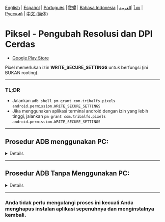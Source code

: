 [English](../../README.md) | [Español](../es/README.md) | [Português](../pt/README.md) | [हिन्दी](../hi/README.md)
| [Bahasa Indonesia](README.md) | [العربية](../ar/README.md)| [ไทย](../th/README.md)
| [Русский](../ru/README.md) | [中文 (简体)](../zh-rCN/README.md)

# Piksel - Pengubah Resolusi dan DPI Cerdas

* [Google Play Store](https://play.google.com/store/apps/details?id=com.tribalfs.pixels)

Pixel memerlukan izin **WRITE_SECURE_SETTINGS** untuk berfungsi (ini BUKAN rooting).

----------------------

### TL;DR

* Jalankan `adb shell pm grant com.tribalfs.pixels android.permission.WRITE_SECURE_SETTINGS`
* Jika menggunakan aplikasi terminal android dengan izin yang lebih tinggi,
  jalankan `pm grant com.tribalfs.pixels android.permission.WRITE_SECURE_SETTINGS`

----------------------

Prosedur ADB menggunakan PC:
----------------------

<details>

### 1. Aktifkan mode pengembang di pengaturan telepon

<details>

* Buka _Pengaturan_ > _Tentang ponsel_ > _Informasi perangkat lunak_ and ketuk _Nomor versi_
  beberapa kali sampai mode pengembang diaktifkan.

  <img src="res/about_phone.jpg" width=320 height=640 alt="tentang telepon">

</details>

### 2. Aktifkan debugging USB

<details>

* Buka _Pengaturan_ > _Opsi developer_ (bisa _Pengaturan_ > _Sistem_ > _Opsi developer_ di
  versi android yang lebih lama), gulir ke bawah dan temukan opsi _Process debug USB_.

<img src="res/usb_debugging.jpg" width=320 height=640 alt="usb_debugging">

#### Catatan untuk beberapa perangkat seperti MIUI:

* Aktifkan juga _Process debug USB untuk Pengaturan Keamanan_ jika ada di opsi Pengembang.

* Aktifkan opsi _Nonaktifkan Pemantauan izin_ jika ada di Opsi pengembang. Diperlukan boot ulang.

</details>

### 3. Unduh ADB di komputer Anda

<details>

* Unduh ADB (platform-tools) ke komputer Anda:
  untuk [Windows](https://dl.google.com/android/repository/platform-tools-latest-windows.zip) |
  untuk [Mac](https://dl.google.com/android/repository/platform-tools-latest-darwin.zip) |
  untuk [Linux](https://dl.google.com/android/repository/platform-tools-latest-linux.zip)

* Ekstrak file zip yang diunduh.

</details>

### 4. Navigasi ke dalam folder

`platform-tools` yang Anda ekstrak di Windows Explorer atau Finder(macOS)

### 5. Membuka antarmuka baris perintah

  <details>

#### Untuk Windows: Buka CMD

* Ketik `cmd` di bilah alamat dan tekan enter. Ini akan membuka aplikasi Windows Command Prompt
  .

![opening_cmd](res/opening_cmd.png)

#### Untuk MacOS: Buka Terminal

* Cari `Terminal` dari Launchpad dan jalankan.

* Jalankan `sudo -s` dan ketik kata sandi pengguna Anda. **Terminal tidak akan menampilkan berapa
  banyak karakter yang Anda
  ketik, itu akan tetap kosong.**

* Jalankan `export PATH=.:$PATH`

**Tanpa ini, Anda akan mendapatkan kesalahan `adb: command not found`.**

</details>

### 6. Menghubungkan ponsel Anda ke komputer Anda

  <details>

* Ponsel Anda akan meminta _Izinkan debugging USB_ jika ini pertama kalinya terhubung pada mode
  debugging USB
  . Ketuk _Izinkan_ atau _OK_.
* Anda dapat mencentang _Selalu izinkan dari komputer ini_ (Silakan periksa catatan di akhir
  tutorial ini tentang menjaga debugging USB tetap aktif).
* <img src="res/usb_debugging_prompt.jpg" width=320 height=640 alt="usb_debugging_prompt">

* Periksa koneksi dengan memasukkan perintah berikut diikuti dengan enter. Ini akan menampilkan
  ID perangkat Anda jika berhasil terhubung.

> ```adb devices```

![6](res/adb_devices.png)

#### Untuk macOS: ```./adb devices ```

* Jika perangkat Anda gagal terhubung ke komputer Anda, coba sambungkan ke port USB yang berbeda
  dan/atau
  menggunakan kabel data USB yang berbeda. Jika masih tidak terhubung, kemungkinan komputer Anda
  kehilangan
  driver USB untuk ponsel Anda.
  Periksa [di sini untuk mengunduh driver USB OEM](https://developer.android.com/studio/run/oem-usb#Drivers).
  Setelah terinstal, boot ulang PC Anda dan ulangi langkah no. 6.

</details>

### 7. Pemberian izin WRITE_SECURE_SETTINGS yang sebenarnya ke Piksel

  <details>

* Ketika berhasil terhubung, masukkan perintah berikut dan tekan enter. Anda dapat menyalin perintah
  di bawah ini. Jika perintah dijalankan dengan benar, itu akan kembali kosong.

> ```adb shell pm grant com.tribalfs.pixels android.permission.WRITE_SECURE_SETTINGS```

* Jika muncul `adb.exe: more than one device/emulator...`, jalankan yang berikut ini sebagai
  gantinya:

>
```adb -s [ID perangkat yang ditampilkan di langkah 6] shell pm grant com.tribalfs.pixels android.permission.WRITE_SECURE_SETTINGS```

![6](res/write_secure_settings.png)

#### Untuk macOS:

```./adb shell pm grant com.tribalfs.pixels android.permission.WRITE_SECURE_SETTINGS ```

#### Catatan untuk MIUI, OnePlus dan beberapa perangkat lainnya

Jika Anda mendapatkan Kesalahan `java.lang.SecurityException: grantRuntimePermission`, ikuti
langkah-langkah berikut:

1. Buka _Pengaturan_ > _Opsi pengembang_ (bisa _Pengaturan_ > _Sistem_ > _Opsi pengembang_
2. Gulir ke bawah dan aktifkan **Debugging USB (Pengaturan Keamanan)**
3. Jika ada _Dialog Peringatan_ yang muncul, ikuti langkah-langkahnya untuk melanjutkan.
4. Boot ulang perangkat Anda dan coba lagi langkah-langkah Bagian 7.

**Selesai!**
</details>

#### Anda sekarang dapat menonaktifkan pengaturan debugging USB

* **Penting**: Biarkan debugging USB tetap aktif jika Anda ingin mencoba resolusi layar eksotis di
  perangkat Anda yang berpotensi merusak sistem. _Selalu izinkan dari komputer ini_ harus dicentang
  di langkah 6. Perintah ADB untuk mengatur ulang resolusi layar: `adb shell wm size reset`
  dan `adb shell wm density reset`.

* Jika Anda tidak memerlukan debugging USB, Anda sekarang dapat menonaktifkan pengaturan debugging
  USB untuk menghindari potensi
  akses yang tidak diinginkan.

* Buka _Pengaturan_ > _Opsi pengembang_, gulir ke bawah halaman dan **nonaktifkan** opsi _Debugging
  USB_
  .

----------------------
[PANDUAN VIDEO](https://youtu.be/hKxc8wqanxA)

</details>

----------------------

Prosedur ADB Tanpa Menggunakan PC:
----------------------
<details>

### Opsi 1: Kamu dapat menginstal [Shizuku](https://play.google.com/store/apps/details?id=moe.shizuku.privileged.api)

dan mengaktifkannya dengan mengikuti panduan yang disediakan.  
Setelah itu, kembali ke aplikasi _Pixels_ untuk memberikan izin dengan menerapkan resolusi.

### Opsi 2: Kamu dapat menginstal [LADB](https://github.com/tribalfs/LADB/releases)

ikuti panduan pengaturannya dan jalankan perintah berikut:

`pm grant com.tribalfs.pixels android.permission.WRITE_SECURE_SETTINGS`

**Catatan:** Ini memerlukan koneksi ke jaringan Wi-Fi.  
Jika terjadi kesalahan `java.lang.SecurityException`, periksa catatan pada **langkah 2** di atas.  
**Penting:** Kadang-kadang **LADB** memerlukan beberapa kali percobaan untuk berfungsi, dan mungkin
tidak bekerja di semua perangkat.
[VIDEO WALKTHROUGH](https://youtu.be/gdPHB9ru238)

</details>



----------------------

### Anda tidak perlu mengulangi proses ini kecuali Anda menghapus instalan aplikasi sepenuhnya dan menginstalnya kembali.


